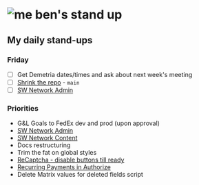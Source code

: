 # ![me](https://avatars2.githubusercontent.com/u/5232044?s=50&v=4) ben's stand up

## My daily stand-ups

### Friday

- [ ] Get Demetria dates/times and ask about next week's meeting
- [ ] [Shrink the repo](https://app.clickup.com/t/jh0dwt) - `main`
- [ ] [SW Network Admin](https://app.clickup.com/8537154/v/l/li/54890360?pr=12760709)

### Priorities 
    
- G&L Goals to FedEx dev and prod (upon approval)
- [SW Network Admin](https://app.clickup.com/8537154/v/l/li/54890360?pr=12760709)
- [SW Network Content](https://app.clickup.com/8537154/v/l/li/54892353?pr=12760709)
- Docs restructuring
- Trim the fat on global styles
- [ReCaptcha - disable buttons till ready](https://projects.madebyspeak.com/#/tasks/17598281)
- [Recurring Payments in Authorize](https://projects.madebyspeak.com/#/tasks/16411534)
- Delete Matrix values for deleted fields script
